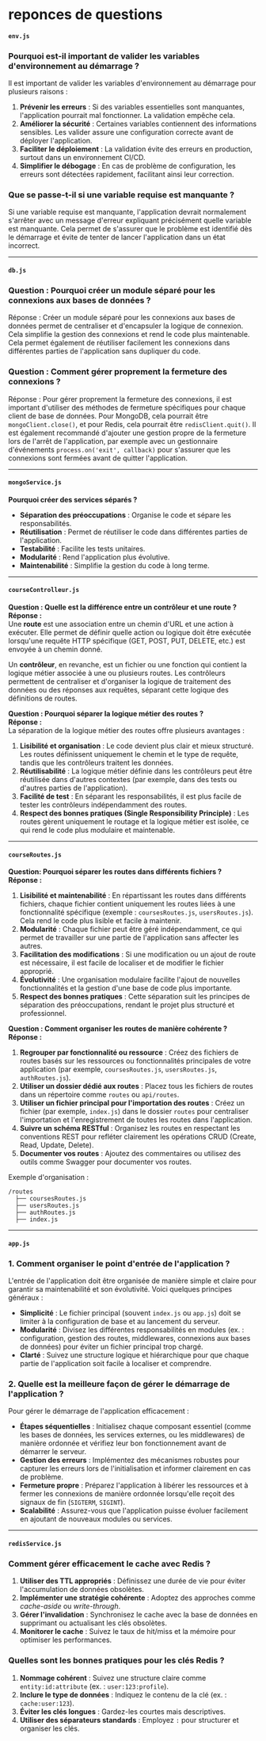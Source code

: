 # reponces de questions 
#### `env.js` 

### **Pourquoi est-il important de valider les variables d'environnement au démarrage ?**

Il est important de valider les variables d'environnement au démarrage pour plusieurs raisons :

1. **Prévenir les erreurs** : Si des variables essentielles sont manquantes, l'application pourrait mal fonctionner. La validation empêche cela.
2. **Améliorer la sécurité** : Certaines variables contiennent des informations sensibles. Les valider assure une configuration correcte avant de déployer l'application.
3. **Faciliter le déploiement** : La validation évite des erreurs en production, surtout dans un environnement CI/CD.
4. **Simplifier le débogage** : En cas de problème de configuration, les erreurs sont détectées rapidement, facilitant ainsi leur correction.

### **Que se passe-t-il si une variable requise est manquante ?**

Si une variable requise est manquante, l'application devrait normalement s'arrêter avec un message d'erreur expliquant précisément quelle variable est manquante. Cela permet de s'assurer que le problème est identifié dès le démarrage et évite de tenter de lancer l'application dans un état incorrect.

--- 

#### `db.js` 

### **Question : Pourquoi créer un module séparé pour les connexions aux bases de données ?**
Réponse : 
Créer un module séparé pour les connexions aux bases de données permet de centraliser et d'encapsuler la logique de connexion. Cela simplifie la gestion des connexions et rend le code plus maintenable. Cela permet également de réutiliser facilement les connexions dans différentes parties de l'application sans dupliquer du code.

### **Question : Comment gérer proprement la fermeture des connexions ?**
Réponse : 
Pour gérer proprement la fermeture des connexions, il est important d'utiliser des méthodes de fermeture spécifiques pour chaque client de base de données. Pour MongoDB, cela pourrait être `mongoClient.close()`, et pour Redis, cela pourrait être `redisClient.quit()`. Il est également recommandé d'ajouter une gestion propre de la fermeture lors de l'arrêt de l'application, par exemple avec un gestionnaire d'événements `process.on('exit', callback)` pour s'assurer que les connexions sont fermées avant de quitter l'application.

--- 

#### `mongoService.js` 
**Pourquoi créer des services séparés ?**

- **Séparation des préoccupations** : Organise le code et sépare les responsabilités.
- **Réutilisation** : Permet de réutiliser le code dans différentes parties de l'application.
- **Testabilité** : Facilite les tests unitaires.
- **Modularité** : Rend l'application plus évolutive.
- **Maintenabilité** : Simplifie la gestion du code à long terme.

---

#### `courseControlleur.js`


**Question : Quelle est la différence entre un contrôleur et une route ?**  
**Réponse :**  
Une **route** est une association entre un chemin d'URL et une action à exécuter. Elle permet de définir quelle action ou logique doit être exécutée lorsqu'une requête HTTP spécifique (GET, POST, PUT, DELETE, etc.) est envoyée à un chemin donné.  

Un **contrôleur**, en revanche, est un fichier ou une fonction qui contient la logique métier associée à une ou plusieurs routes. Les contrôleurs permettent de centraliser et d'organiser la logique de traitement des données ou des réponses aux requêtes, séparant cette logique des définitions de routes.  


**Question : Pourquoi séparer la logique métier des routes ?**  
**Réponse :**  
La séparation de la logique métier des routes offre plusieurs avantages :  
1. **Lisibilité et organisation** : Le code devient plus clair et mieux structuré. Les routes définissent uniquement le chemin et le type de requête, tandis que les contrôleurs traitent les données.  
2. **Réutilisabilité** : La logique métier définie dans les contrôleurs peut être réutilisée dans d'autres contextes (par exemple, dans des tests ou d'autres parties de l'application).  
3. **Facilité de test** : En séparant les responsabilités, il est plus facile de tester les contrôleurs indépendamment des routes.  
4. **Respect des bonnes pratiques (Single Responsibility Principle)** : Les routes gèrent uniquement le routage et la logique métier est isolée, ce qui rend le code plus modulaire et maintenable.  

--- 

#### `courseRoutes.js`

**Question: Pourquoi séparer les routes dans différents fichiers ?**  
**Réponse :**  
1. **Lisibilité et maintenabilité** : En répartissant les routes dans différents fichiers, chaque fichier contient uniquement les routes liées à une fonctionnalité spécifique (exemple : `coursesRoutes.js`, `usersRoutes.js`). Cela rend le code plus lisible et facile à maintenir.  
2. **Modularité** : Chaque fichier peut être géré indépendamment, ce qui permet de travailler sur une partie de l'application sans affecter les autres.  
3. **Facilitation des modifications** : Si une modification ou un ajout de route est nécessaire, il est facile de localiser et de modifier le fichier approprié.  
4. **Évolutivité** : Une organisation modulaire facilite l'ajout de nouvelles fonctionnalités et la gestion d'une base de code plus importante.  
5. **Respect des bonnes pratiques** : Cette séparation suit les principes de séparation des préoccupations, rendant le projet plus structuré et professionnel.  

**Question : Comment organiser les routes de manière cohérente ?**  
**Réponse :**  
1. **Regrouper par fonctionnalité ou ressource** : Créez des fichiers de routes basés sur les ressources ou fonctionnalités principales de votre application (par exemple, `coursesRoutes.js`, `usersRoutes.js`, `authRoutes.js`).  
2. **Utiliser un dossier dédié aux routes** : Placez tous les fichiers de routes dans un répertoire comme `routes` ou `api/routes`.  
3. **Utiliser un fichier principal pour l'importation des routes** : Créez un fichier (par exemple, `index.js`) dans le dossier `routes` pour centraliser l'importation et l'enregistrement de toutes les routes dans l'application.  
4. **Suivre un schéma RESTful** : Organisez les routes en respectant les conventions REST pour refléter clairement les opérations CRUD (Create, Read, Update, Delete).  
5. **Documenter vos routes** : Ajoutez des commentaires ou utilisez des outils comme Swagger pour documenter vos routes.  

Exemple d'organisation :  
```
/routes
  ├── coursesRoutes.js
  ├── usersRoutes.js
  ├── authRoutes.js
  ├── index.js
```
--- 
#### `app.js`
### **1. Comment organiser le point d'entrée de l'application ?**  
L'entrée de l'application doit être organisée de manière simple et claire pour garantir sa maintenabilité et son évolutivité. Voici quelques principes généraux :  
- **Simplicité** : Le fichier principal (souvent `index.js` ou `app.js`) doit se limiter à la configuration de base et au lancement du serveur.  
- **Modularité** : Divisez les différentes responsabilités en modules (ex. : configuration, gestion des routes, middlewares, connexions aux bases de données) pour éviter un fichier principal trop chargé.  
- **Clarté** : Suivez une structure logique et hiérarchique pour que chaque partie de l'application soit facile à localiser et comprendre.

### **2. Quelle est la meilleure façon de gérer le démarrage de l'application ?**  
Pour gérer le démarrage de l'application efficacement :  
- **Étapes séquentielles** : Initialisez chaque composant essentiel (comme les bases de données, les services externes, ou les middlewares) de manière ordonnée et vérifiez leur bon fonctionnement avant de démarrer le serveur.  
- **Gestion des erreurs** : Implémentez des mécanismes robustes pour capturer les erreurs lors de l'initialisation et informer clairement en cas de problème.  
- **Fermeture propre** : Préparez l'application à libérer les ressources et à fermer les connexions de manière ordonnée lorsqu'elle reçoit des signaux de fin (`SIGTERM`, `SIGINT`).  
- **Scalabilité** : Assurez-vous que l'application puisse évoluer facilement en ajoutant de nouveaux modules ou services.

---
#### `redisService.js`

### **Comment gérer efficacement le cache avec Redis ?**
1. **Utiliser des TTL appropriés** : Définissez une durée de vie pour éviter l'accumulation de données obsolètes.  
2. **Implémenter une stratégie cohérente** : Adoptez des approches comme *cache-aside* ou *write-through*.  
3. **Gérer l'invalidation** : Synchronisez le cache avec la base de données en supprimant ou actualisant les clés obsolètes.  
4. **Monitorer le cache** : Suivez le taux de hit/miss et la mémoire pour optimiser les performances.

### **Quelles sont les bonnes pratiques pour les clés Redis ?**
1. **Nommage cohérent** : Suivez une structure claire comme `entity:id:attribute` (ex. : `user:123:profile`).  
2. **Inclure le type de données** : Indiquez le contenu de la clé (ex. : `cache:user:123`).  
3. **Éviter les clés longues** : Gardez-les courtes mais descriptives.  
4. **Utiliser des séparateurs standards** : Employez `:` pour structurer et organiser les clés.